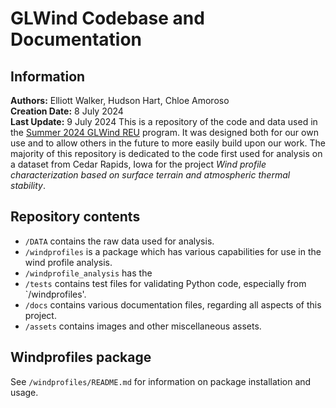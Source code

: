 
GLWind Codebase and Documentation
=================================

Information
----------

**Authors:** Elliott Walker, Hudson Hart, Chloe Amoroso  
**Creation Date:** 8 July 2024  
**Last Update:** 9 July 2024
This is a repository of the code and data used in the [Summer 2024 GLWind REU](https://engineering.csuohio.edu/glwind_reu/glwind_reu) program. It was designed both for our own use and to allow others in the future to more easily build upon our work. The majority of this repository is dedicated to the code first used for analysis on a dataset from Cedar Rapids, Iowa for the project *Wind profile characterization based on surface terrain and atmospheric thermal stability*.  

Repository contents
-------------------

* `/DATA` contains the raw data used for analysis.  
* `/windprofiles` is a package which has various capabilities for use in the wind profile analysis.
* `/windprofile_analysis` has the 
* `/tests` contains test files for validating Python code, especially from `/windprofiles'.  
* `/docs` contains various documentation files, regarding all aspects of this project.  
* `/assets` contains images and other miscellaneous assets.  

Windprofiles package
--------------------

See `/windprofiles/README.md` for information on package installation and usage.
